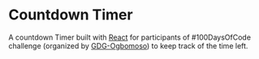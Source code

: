 # Countdown Timer

A countdown Timer built with [React](https://reactjs.org) for participants of #100DaysOfCode challenge (organized by [GDG-Ogbomoso](https://twitter.com/gdgogbomoso)) to keep track of the time left.
